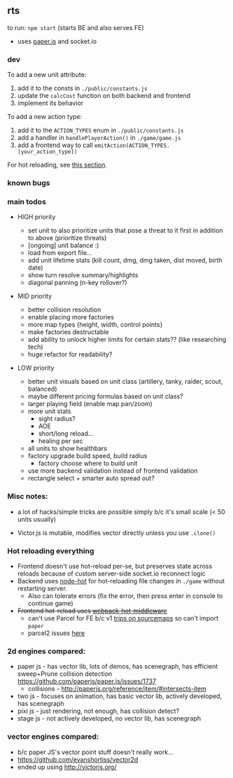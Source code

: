## rts

to run: `npm start` (starts BE and also serves FE)

- uses [paper.js](http://paperjs.org/about/) and socket.io

### dev

To add a new unit attribute:

1.  add it to the consts in `./public/constants.js`
2.  update the `calcCost` function on both backend and frontend
3.  implement its behavior

To add a new action type:

1.  add it to the `ACTION_TYPES` enum in `./public/constants.js`
2.  add a handler in `handlePlayerAction()` in `./game/game.js`
3.  add a frontend way to call `emitAction(ACTION_TYPES.[your_action_type])`

For hot reloading, see [this section](./README.md#Hot-reloading-everything).

### known bugs

### main todos

- HIGH priority

  - set unit to also prioritize units that pose a threat to it first in addition to above (prioritize threats)
  - [ongoing] unit balance :)
  - load from export file...
  - add unit lifetime stats (kill count, dmg, dmg taken, dist moved, birth date)
  - show turn resolve summary/highlights
  - diagonal panning (n-key rollover?)

- MID priority

  - better collision resolution
  - enable placing more factories
  - more map types {height, width, control points}
  - make factories destructable
  - add ability to unlock higher limits for certain stats?? (like researching tech)
  - huge refactor for readability?

- LOW priority
  - better unit visuals based on unit class (artillery, tanky, raider, scout, balanced)
  - maybe different pricing formulas based on unit class?
  - larger playing field (enable map pan/zoom)
  - more unit stats
    - sight radius?
    - AOE
    - short/long reload...
    - healing per sec
  - all units to show healthbars
  - factory upgrade build speed, build radius
    - factory choose where to build unit
  - use more backend validation instead of frontend validation
  - rectangle select + smarter auto spread out?

### Misc notes:

- a lot of hacks/simple tricks are possible simply b/c it's small scale (< 50 units usually)

- Victor.js is mutable, modifies vector directly unless you use `.clone()`

### Hot reloading everything

- Frontend doesn't use hot-reload per-se, but preserves state across reloads because of custom server-side socket.io reconnect logic
- Backend uses [node-hot](https://github.com/mihe/node-hot) for hot-reloading file changes in `./game` without restarting server.
  - Also can tolerate errors (fix the error, then press enter in console to continue game)
- ~~Frontend hot-reload uses [webpack-hot-middleware](https://github.com/webpack-contrib/webpack-hot-middleware/tree/master/example)~~
  - can't use Parcel for FE b/c v1 [trips on sourcemaps](https://github.com/parcel-bundler/parcel/pull/2427) so can't import `paper`
  - parcel2 issues [here](https://github.com/parcel-bundler/parcel/issues/3377)

### 2d engines compared:

- paper js - has vector lib, lots of demos, has scenegraph, has efficient sweep+Prune collision detection https://github.com/paperjs/paper.js/issues/1737
  - collisions - http://paperjs.org/reference/item/#intersects-item
- two js - focuses on animation, has basic vector lib, actively developed, has scenegraph
- pixi js - just rendering, not enough, has collision detect?
- stage js - not actively developed, no vector lib, has scenegraph

### vector engines compared:

- b/c paper JS's vector point stuff doesn't really work...
- https://github.com/evanshortiss/vector2d
- ended up using http://victorjs.org/
